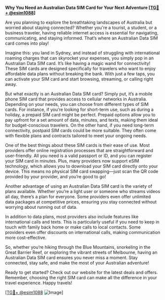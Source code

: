 **Why You Need an Australian Data SIM Card for Your Next Adventure [[TG💪+ @esim1088](https://t.me/s/esim1088)]**

Are you planning to explore the breathtaking landscapes of Australia but worried about staying connected? Whether you're a tourist, a student, or a business traveler, having reliable internet access is essential for navigating, communicating, and staying informed. That’s where an Australian Data SIM card comes into play! 

Imagine this: you land in Sydney, and instead of struggling with international roaming charges that can skyrocket your expenses, you simply pop in an Australian Data SIM card. It’s like having a magic wand for connectivity! These SIM cards are designed specifically for travelers who want to enjoy affordable data plans without breaking the bank. With just a few taps, you can activate your SIM card and start browsing, streaming, or calling right away.

But what exactly is an Australian Data SIM card? Simply put, it’s a mobile phone SIM card that provides access to cellular networks in Australia. Depending on your needs, you can choose from different types of SIM cards. For instance, if you’re looking for short-term use, such as during a holiday, a prepaid SIM card might be perfect. Prepaid options allow you to pay upfront for a set amount of data, minutes, and texts, making them ideal for budget-conscious travelers. On the other hand, if you need long-term connectivity, postpaid SIM cards could be more suitable. They often come with flexible plans and contracts tailored to meet your ongoing needs.

One of the best things about these SIM cards is their ease of use. Most providers offer online registration processes that are straightforward and user-friendly. All you need is a valid passport or ID, and you can register your SIM card in minutes. Plus, many providers now support eSIM technology, which allows you to download your SIM card directly onto your device. This means no physical SIM card swapping—just scan the QR code provided by your provider, and you’re good to go!

Another advantage of using an Australian Data SIM card is the variety of plans available. Whether you’re a light user or someone who streams videos all day, there’s a plan for everyone. Some providers even offer unlimited data packages at competitive prices, ensuring you stay connected without worrying about running out of data.

In addition to data plans, most providers also include features like international calls and texts. This is particularly useful if you need to keep in touch with family back home or make calls to local contacts. Some providers even offer discounts on international calls, making communication more cost-effective.

So, whether you’re hiking through the Blue Mountains, snorkeling in the Great Barrier Reef, or exploring the vibrant streets of Melbourne, having an Australian Data SIM card ensures you never miss a moment. Stay connected, stay safe, and make the most of your Australian adventure!

Ready to get started? Check out our website for the latest deals and offers. Remember, choosing the right SIM card can make all the difference in your travel experience. Happy travels!

[[TG💪+ @esim1088](https://t.me/s/esim1088) ![Image](https://i.postimg.cc/Y0z9fWf4/image.png)]